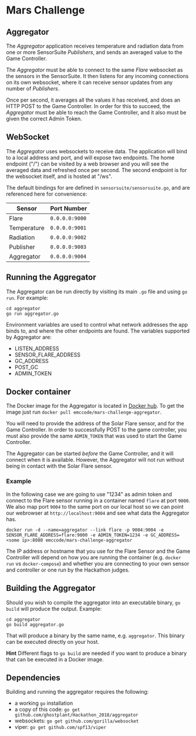 # Mars Challenge

## Aggregator

The *Aggregator* application receives temperature and radiation data from one or
more SensorSuite *Publishers*, and sends an averaged value to the Game
Controller.

The *Aggregator* must be able to connect to the same *Flare* websocket as the
sensors in the SensorSuite. It then listens for any incoming connections on its
own websocket, where it can receive sensor updates from any number of
*Publishers*.

Once per second, it averages all the values it has received, and does an HTTP
POST to the Game Controller. In order for this to succeed, the *Aggregator* must
be able to reach the Game Controller, and it also must be given the correct
Admin Token.

## WebSocket

The *Aggregator* uses websockets to receive data. The application will bind to
a local address and port, and will expose two endpoints. The home endpoint ("/")
can be visited by a web browser and you will see the averaged data and
refreshed once per second. The second endpoint is for the websocket itself, and
is hosted at "/ws".

The default bindings for are defined in `sensorsuite/sensorsuite.go`,
and are referenced here for convenience:

Sensor | Port Number
--- | ---
Flare | `0.0.0.0:9000`
Temperature | `0.0.0.0:9001`
Radiation | `0.0.0.0:9002`
Publisher | `0.0.0.0:9003`
Aggregator | `0.0.0.0:9004`

## Running the Aggregator

The Aggregator can be run directly by visiting its main `.go` file and using
`go run`. For example:

```
cd aggregator
go run aggregator.go
```

Environment variables are used to control what network addresses the app
binds to, and where the other endpoints are found. The variables supported by
Aggregator are:

- LISTEN_ADDRESS
- SENSOR_FLARE_ADDRESS
- GC_ADDRESS
- POST_GC
- ADMIN_TOKEN

## Docker container

The Docker image for the Aggregator is located in
[Docker hub](https://registry.hub.docker.com/u/emccode/mars-challenge-aggregator/).
To get the image just run `docker pull emccode/mars-challenge-aggregator`.

You will need to provide the address of the Solar Flare sensor, and for the
Game Controller. In order to successfully POST to the game controller, you must
also provide the same `ADMIN_TOKEN` that was used to start the Game Controller.

The Aggregator can be started *before* the Game Controller, and it will connect
when it is available. However, the Aggregator will not run without being in
contact with the Solar Flare sensor.

### Example

In the following case we are going to use "1234" as admin token and connect to
the Flare sensor running in a container named `flare` at port `9000`. We also
map port `9004` to the same port on our local host so we can point our
webrowser at `http://localhost:9004` and see what data the Aggregator has.

    docker run -d --name=aggregator --link flare -p 9004:9004 -e SENSOR_FLARE_ADDRESS=flare:9000 -e ADMIN_TOKEN=1234 -e GC_ADDRESS=<some ip>:8080 emccode/mars-challenge-aggregator

The IP address or hostname that you use for the Flare Sensor and the Game
Controller will depend on how you are running the container (e.g. `docker run`
vs `docker-compose`) and whether you are connecting to your own sensor and
controller or one run by the Hackathon judges.

## Building the Aggregator

Should you wish to compile the aggregator into an executable binary, `go build`
will produce the output. Example:

```
cd aggregator
go build aggregator.go
```

That will produce a binary by the same name, e.g. `aggregator`. This binary can
be executed directly on your host.

**Hint** Different flags to `go build` are needed if you want to produce a
binary that can be executed in a Docker image.

## Dependencies

Building and running the aggregator requires the following:

- a working `go` installation
- a copy of this code: `go get github.com/ghostplant/Hackathon_2018/aggregator`
- websockets: `go get github.com/gorilla/websocket`
- viper: `go get github.com/spf13/viper`
